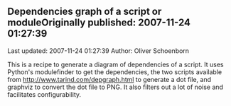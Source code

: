 ## Dependencies graph of a script or moduleOriginally published: 2007-11-24 01:27:39 
Last updated: 2007-11-24 01:27:39 
Author: Oliver Schoenborn 
 
This is a recipe to generate a diagram of dependencies of a script. It uses Python's modulefinder to get the dependencies, the two scripts available from http://www.tarind.com/depgraph.html to generate a dot file, and graphviz to convert the dot file to PNG. It also filters out a lot of noise and facilitates configurability.